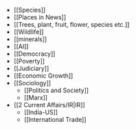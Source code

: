 - [[Species]] 
- [[Places in News]]
- [[Trees, plant, fruit, flower, species etc.]]
- [[Wildlife]]
- [[minerals]]
- [[AI]]
- [[Democracy]]
- [[Poverty]]
- [[Judiciary]]
- [[Economic Growth]]
- [[Sociology]]
	- [[Politics and Society]]
	- [[Marx]]
- [[2 Current Affairs/IR|IR]]
	- [[India-US]]
	- [[International Trade]]